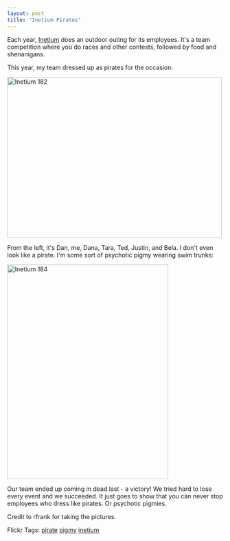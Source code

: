 ```yaml
---
layout: post
title: "Inetium Pirates"
---
```


<p>Each year, <a href="http://www.inetium.com" target="_blank">Inetium</a> does an outdoor outing for its employees.  It's a team competition where you do races and other contests, followed by food and shenanigans.  </p>
<p>This year, my team dressed up as pirates for the occasion:</p>
<p><a title="Photo Sharing" href="http://www.flickr.com/photos/kindohm/1415801590/" target="_blank"><img height="375" alt="Inetium 182" src="http://farm2.static.flickr.com/1133/1415801590_a40c349508.jpg" width="500" border="0" /></a></p>
<p>From the left, it's Dan, me, Dana, Tara, Ted, Justin, and Bela. I don't even look like a pirate. I'm some sort of psychotic pigmy wearing swim trunks:</p>
<p><a title="Photo Sharing" href="http://www.flickr.com/photos/kindohm/1414922319/" target="_blank"><img height="500" alt="Inetium 184" src="http://farm2.static.flickr.com/1139/1414922319_2f2a95d7d2.jpg" width="375" border="0" /></a></p>
<p>Our team ended up coming in dead last - a victory! We tried hard to lose every event and we succeeded. It just goes to show that you can never stop employees who dress like pirates. Or psychotic pigmies. </p>
  
<p>Credit to rfrank for taking the pictures.</p>
  
<div class="tags" id="0767317B-992E-4b12-91E0-4F059A8CECA8:e0389fc8-4e75-47f8-bcba-d17eeb3add7b" contenteditable="false">Flickr Tags: <a href="http://flickr.com/photos/tags/pirate" target="_blank" rel="tag">pirate</a> <a href="http://flickr.com/photos/tags/pigmy" target="_blank" rel="tag">pigmy</a> <a href="http://flickr.com/photos/tags/inetium" target="_blank" rel="tag">inetium</a></div> 

